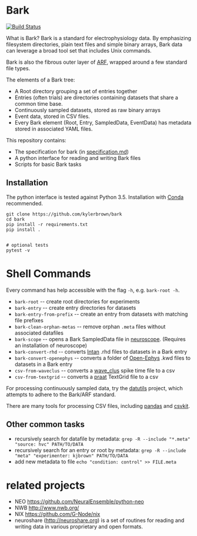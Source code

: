 # Bark
[![Build Status](https://travis-ci.org/kylerbrown/bark.svg?branch=master)](https://travis-ci.org/kylerbrown/bark)

What is Bark? Bark is a standard for electrophysiology data. By emphasizing filesystem 
directories, plain text files and simple binary arrays, Bark data can leverage a broad tool set that includes Unix commands.

Bark is also the fibrous outer layer of [ARF](https://github.com/melizalab/arf), wrapped around a few standard
file types.

The elements of a Bark tree:

- A Root directory grouping a set of entries together
- Entries (often trials) are directories containing datasets that share a common time base.
- Continuously sampled datasets, stored as raw binary arrays
- Event data, stored in CSV files.
- Every Bark element (Root, Entry, SampledData, EventData) has metadata stored in associated YAML files.

This repository contains:

-   The specification for bark (in [specification.md](specification.md))
-   A python interface for reading and writing Bark files
-   Scripts for basic Bark tasks

## Installation

The python interface is tested against Python 3.5. Installation with [Conda](http://conda.pydata.org/miniconda.html) recommended.

    git clone https://github.com/kylerbrown/bark
    cd bark
    pip install -r requirements.txt
    pip install .


    # optional tests
    pytest -v


# Shell Commands

Every command has help accessible with the flag `-h`, e.g. `bark-root -h`.

- `bark-root` -- create root directories for experiments
- `bark-entry` -- create entry directories for datasets
- `bark-entry-from-prefix` -- create an entry from datasets with matching file prefixes
- `bark-clean-orphan-metas` -- remove orphan `.meta` files without associated datafiles
- `bark-scope` -- opens a Bark SampledData file in [neuroscope](http://neurosuite.sourceforge.net/). (Requires an installation of neuroscope)  
- `bark-convert-rhd` -- converts [Intan](http://intantech.com/) .rhd files to datasets in a Bark entry
- `bark-convert-openephys` -- converts a folder of [Open-Ephys](http://www.open-ephys.org/) .kwd files to datasets in a Bark entry
- `csv-from-waveclus` -- converts a [wave_clus](https://github.com/csn-le/wave_clus) spike time file to a csv
- `csv-from-textgrid` -- converts a [praat](http://www.fon.hum.uva.nl/praat/) TextGrid file to a csv

For processing continuously sampled data, try the [datutils](https://github.com/kylerbrown/datutils) project, which attempts to adhere to the Bark/ARF standard.

There are many tools for processing CSV files, including [pandas](http://pandas.pydata.org/) and [csvkit](https://csvkit.readthedocs.io).

## Other common tasks

- recursively search for datafile by metadata: `grep -R --include "*.meta" "source: hvc" PATH/TO/DATA`
- recursively search for an entry or root by metadata: `grep -R --include "meta" "experimenter: kjbrown" PATH/TO/DATA`
- add new metadata to file `echo "condition: control" >> FILE.meta`


# related projects

-   NEO <https://github.com/NeuralEnsemble/python-neo>
-   NWB <http://www.nwb.org/>
-   NIX <https://github.com/G-Node/nix>
-   neuroshare (<http://neuroshare.org>) is a set of routines for reading and
    writing data in various proprietary and open formats.

